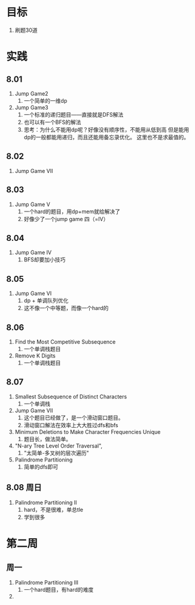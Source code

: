 # 目标
1. 刷题30道

# 实践

## 8.01
1.  Jump Game2
    1.  一个简单的一维dp
2.  Jump Game3
    1.  一个标准的递归题目——直接就是DFS解法
    2.  也可以有一个BFS的解法   
    3.  思考：为什么不能用dp呢？好像没有顺序性，不能用从低到高
        但是能用dp的一般都能用递归，而且还能用备忘录优化。
        这里也不是求最值的。

## 8.02
1.  Jump Game VII

## 8.03
1.  Jump Game V
    1.  一个hard的题目，用dp+mem就给解决了
    2.  好像少了一个jump game 四（=IV）

## 8.04
1.  Jump Game IV
    1.  BFS却要加小技巧
## 8.05
1.  Jump Game VI
    1.  dp + 单调队列优化
    2.  这不像一个中等题，而像一个hard的
   
## 8.06
1.  Find the Most Competitive Subsequence
    1.  一个单调栈题目
2.  Remove K Digits
    1.  一个单调栈题目

## 8.07
1.  Smallest Subsequence of Distinct Characters
    1.  一个单调栈
2.  Jump Game VII
    1.  这个题目已经做了，是一个滑动窗口题目。
    2.  滑动窗口解法在效率上大大胜过dfs和bfs
3.  Minimum Deletions to Make Character Frequencies Unique
    1.  题目长，做法简单。
4.  "N-ary Tree Level Order Traversal",
    1.  "太简单-多叉树的层次遍历"
5.  Palindrome Partitioning
    1.  简单的dfs即可

## 8.08 周日
1.  Palindrome Partitioning II
    1.  hard，不是很难，单总tle
    2.  学到很多

# 第二周
## 周一
1.  Palindrome Partitioning III
    1.  一个hard题目，有hard的难度
2.  